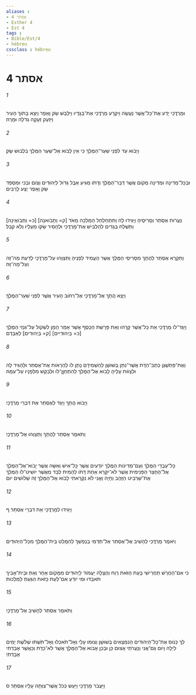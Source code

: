```yaml
---
aliases : 
- אסתר 4
- Esther 4
- Est 4
tags : 
- Bible/Est/4
- hébreu
cssclass : hébreu
---
```


# אסתר 4

###### 1
וּמָרְדֳּכַי יָדַע אֶת־כָּל־אֲשֶׁר נַעֲשָׂה וַיִּקְרַע מָרְדֳּכַי אֶת־בְּגָדָיו וַיִּלְבַּשׁ שַׂק וָאֵפֶר וַיֵּצֵא בְּתֹוךְ הָעִיר וַיִּזְעַק זְעָקָה גְדֹלָה וּמָרָה׃
###### 2
וַיָּבֹוא עַד לִפְנֵי שַׁעַר־הַמֶּלֶךְ כִּי אֵין לָבֹוא אֶל־שַׁעַר הַמֶּלֶךְ בִּלְבוּשׁ שָׂק׃
###### 3
וּבְכָל־מְדִינָה וּמְדִינָה מְקֹום אֲשֶׁר דְּבַר־הַמֶּלֶךְ וְדָתֹו מַגִּיעַ אֵבֶל גָּדֹול לַיְּהוּדִים וְצֹום וּבְכִי וּמִסְפֵּד שַׂק וָאֵפֶר יֻצַּע לָרַבִּים׃
###### 4
[כ= וַתְּבֹואֶינָה] [ק= וַתָּבֹואנָה] נַעֲרֹות אֶסְתֵּר וְסָרִיסֶיהָ וַיַּגִּידוּ לָהּ וַתִּתְחַלְחַל הַמַּלְכָּה מְאֹד וַתִּשְׁלַח בְּגָדִים לְהַלְבִּישׁ אֶת־מָרְדֳּכַי וּלְהָסִיר שַׂקֹּו מֵעָלָיו וְלֹא קִבֵּל׃
###### 5
וַתִּקְרָא אֶסְתֵּר לַהֲתָךְ מִסָּרִיסֵי הַמֶּלֶךְ אֲשֶׁר הֶעֱמִיד לְפָנֶיהָ וַתְּצַוֵּהוּ עַל־מָרְדֳּכָי לָדַעַת מַה־זֶּה וְעַל־מַה־זֶּה׃
###### 6
וַיֵּצֵא הֲתָךְ אֶל־מָרְדֳּכָי אֶל־רְחֹוב הָעִיר אֲשֶׁר לִפְנֵי שַׁעַר־הַמֶּלֶךְ׃
###### 7
וַיַּגֶּד־לֹו מָרְדֳּכַי אֵת כָּל־אֲשֶׁר קָרָהוּ וְאֵת פָּרָשַׁת הַכֶּסֶף אֲשֶׁר אָמַר הָמָן לִשְׁקֹול עַל־גִּנְזֵי הַמֶּלֶךְ [כ= בַּיְּהוּדִיִּים] [ק= בַּיְּהוּדִים] לְאַבְּדָם׃
###### 8
וְאֶת־פַּתְשֶׁגֶן כְּתָב־הַדָּת אֲשֶׁר־נִתַּן בְּשׁוּשָׁן לְהַשְׁמִידָם נָתַן לֹו לְהַרְאֹות אֶת־אֶסְתֵּר וּלְהַגִּיד לָהּ וּלְצַוֹּות עָלֶיהָ לָבֹוא אֶל־הַמֶּלֶךְ לְהִתְחַןֶּן־לֹו וּלְבַקֵּשׁ מִלְּפָנָיו עַל־עַמָּהּ׃
###### 9
וַיָּבֹוא הֲתָךְ וַיַּגֵּד לְאֶסְתֵּר אֵת דִּבְרֵי מָרְדֳּכָי׃
###### 10
וַתֹּאמֶר אֶסְתֵּר לַהֲתָךְ וַתְּצַוֵּהוּ אֶל־מָרְדֳּכָי׃
###### 11
כָּל־עַבְדֵי הַמֶּלֶךְ וְעַם־מְדִינֹות הַמֶּלֶךְ יֹודְעִים אֲשֶׁר כָּל־אִישׁ וְאִשָּׁה אֲשֶׁר יָבֹוא־אֶל־הַמֶּלֶךְ אֶל־הֶחָצֵר הַפְּנִימִית אֲשֶׁר לֹא־יִקָּרֵא אַחַת דָּתֹו לְהָמִית לְבַד מֵאֲשֶׁר יֹושִׁיט־לֹו הַמֶּלֶךְ אֶת־שַׁרְבִיט הַזָּהָב וְחָיָה וַאֲנִי לֹא נִקְרֵאתִי לָבֹוא אֶל־הַמֶּלֶךְ זֶה שְׁלֹושִׁים יֹום׃
###### 12
וַיַּגִּידוּ לְמָרְדֳּכָי אֵת דִּבְרֵי אֶסְתֵּר׃ ף
###### 13
וַיֹּאמֶר מָרְדֳּכַי לְהָשִׁיב אֶל־אֶסְתֵּר אַל־תְּדַמִּי בְנַפְשֵׁךְ לְהִמָּלֵט בֵּית־הַמֶּלֶךְ מִכָּל־הַיְּהוּדִים׃
###### 14
כִּי אִם־הַחֲרֵשׁ תַּחֲרִישִׁי בָּעֵת הַזֹּאת רֶוַח וְהַצָּלָה יַעֲמֹוד לַיְּהוּדִים מִמָּקֹום אַחֵר וְאַתְּ וּבֵית־אָבִיךְ תֹּאבֵדוּ וּמִי יֹודֵעַ אִם־לְעֵת כָּזֹאת הִגַּעַתְּ לַמַּלְכוּת׃
###### 15
וַתֹּאמֶר אֶסְתֵּר לְהָשִׁיב אֶל־מָרְדֳּכָי׃
###### 16
לֵךְ כְּנֹוס אֶת־כָּל־הַיְּהוּדִים הַנִּמְצְאִים בְּשׁוּשָׁן וְצוּמוּ עָלַי וְאַל־תֹּאכְלוּ וְאַל־תִּשְׁתּוּ שְׁלֹשֶׁת יָמִים לַיְלָה וָיֹום גַּם־אֲנִי וְנַעֲרֹתַי אָצוּם כֵּן וּבְכֵן אָבֹוא אֶל־הַמֶּלֶךְ אֲשֶׁר לֹא־כַדָּת וְכַאֲשֶׁר אָבַדְתִּי אָבָדְתִּי׃
###### 17
וַיַּעֲבֹר מָרְדֳּכָי וַיַּעַשׂ כְּכֹל אֲשֶׁר־צִוְּתָה עָלָיו אֶסְתֵּר׃ ס
